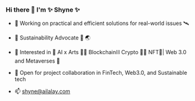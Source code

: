 ### Hi there 👋 I'm ✨ Shyne ✨

- 🌱 Working on practical and efficient solutions for real-world issues 🛰️
- 🌱 Sustainability Advocate 🌊 🌏 
- 🌱 Interested in 🤖 AI x Arts  🎨🎼  Blockchain⛓ Crypto 💠🙌  NFT🎨| Web 3.0 and Metaverses 🌌

- 🚀 Open for project collaboration in FinTech, Web3.0, and Sustainable tech 
- 📫 shyne@ailalay.com

<!--
**shynemari/shynemari** is a ✨ _special_ ✨ repository because its `README.md` (this file) appears on your GitHub profile.

Here are some ideas to get you started:

- 🔭 I’m currently working on ...
- 🌱 I’m currently learning ...
- 👯 I’m looking to collaborate on ...
- 🤔 I’m looking for help with ...
- 💬 Ask me about ...
- 📫 How to reach me: ...
- 😄 Pronouns: ...
- ⚡ Fun fact: ...
-->
